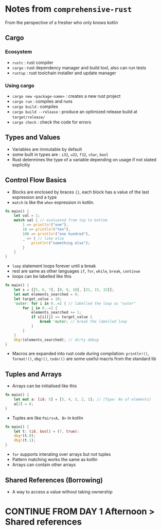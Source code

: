 # Notes from `comprehensive-rust`

From the perspective of a fresher who only knows kotlin

## Cargo
### Ecosystem
* `rustc` : rust compiler
* `cargo` : rust dependency manager and build tool, also can run tests
* `rustup` : rust toolchain installer and update manager

### Using cargo
* `cargo new <package-name>` : creates a new rust project
* `cargo run` : compiles and runs 
* `cargo build` : compiles
* `cargo build --release` : produce an optimized release build at `target/release/`
* `cargo check` : check the code for errors

## Types and Values
* Variables are immutable by default
* some built in types are : `i32`, `u32`, `f32`, `char`, `bool`
* Rust determines the type of a variable depending on usage if not stated explicitly

## Control Flow Basics
* Blocks are enclosed by braces `{}`, each block has a value of the last expression and a type
* `match` is like the `when` expression in kotlin.
```rust
fn main() {
    let val = 1;
    match val { // evaluated from top to bottom
        1 => println!("one"),
        10 => println!("ten"),
        100 => println!("one hundred"),
        _ => { // like else
            println!("something else");
        }
    }
}
```
* `loop` statement loops forever until a break
* rest are same as other languages `if`, `for`, `while`, `break`, `continue`
* loops can be labelled like this
```rust
fn main() {
    let s = [[5, 6, 7], [8, 9, 10], [21, 15, 32]];
    let mut elements_searched = 0;
    let target_value = 10;
    'outer: for i in 0..=2 { // labelled the loop as "outer"
        for j in 0..=2 {
            elements_searched += 1;
            if s[i][j] == target_value {
                break 'outer; // break the labelled loop
            }
        }
    }
    dbg!(elements_searched); // dirty debug
}
```
* Macros are expanded into rust code during compilation: `println!()`, `format!()`, `dbg!()`, `todo!()` are some useful macris from the standard lib

## Tuples and Arrays
* Arrays can be initialised like this
```rust
fn main() {
    let mut a: [i8; 5] = [5, 4, 3, 2, 1]; // [Type: No of elements]
    a[2] = 0;
}
```
* Tuples are like `Pairs<A, B>` in kotlin
```rust
fn main() {
    let t: (i8, bool) = (7, true);
    dbg!(t.0);
    dbg!(t.1);
}
```
* `for` supports interating over arrays but not tuples
* Pattern matching works the same as kotlin
* Arrays can contain other arrays

## Shared References (Borrowing)

* A way to access a value without taking ownership
# CONTINUE FROM DAY 1 Afternoon > Shared references
